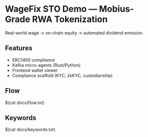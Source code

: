 # WageFix STO Demo — Mobius-Grade RWA Tokenization

Real-world wage → on-chain equity → automated dividend emission.

## Features
- ERC1400 compliance
- Kafka micro-agents (Rust/Python)
- Frontend wallet viewer
- Compliance scaffold (KYC, zkKYC, custodianship)

## Flow
$(cat docs/flow.txt)

## Keywords
$(cat docs/keywords.txt)
